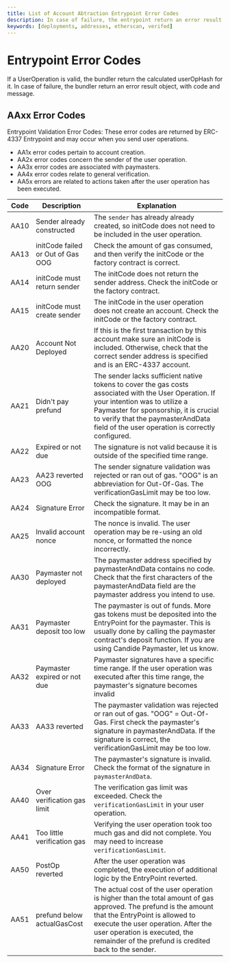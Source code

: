 ```yaml
---
title: List of Account Abtraction Entrypoint Error Codes
description: In case of failure, the entrypoint return an error result object, with code and message
keywords: [deployments, addresses, etherscan, verifed]
---
```


# Entrypoint Error Codes

If a UserOperation is valid, the bundler return the calculated userOpHash for it. In case of failure, the bundler return an error result object, with code and message.

## AAxx Error Codes

Entrypoint Validation Error Codes: These error codes are returned by ERC-4337 Entrypoint and may occur when you send user operations.

- AA1x error codes pertain to account creation.
- AA2x error codes concern the sender of the user operation.
- AA3x error codes are associated with paymasters.
- AA4x error codes relate to general verification.
- AA5x errors are related to actions taken after the user operation has been executed.


| Code | Description                           | Explanation|
| ---- | ------------------------------------- |------------|
| AA10 | Sender already constructed            | The `sender` has already already created, so initCode does not need to be included in the user operation.|
| AA13 | initCode failed or Out of Gas OOG     | Check the amount of gas consumed, and then verify the initCode or the factory contract is correct.|
| AA14 | initCode must return sender           |  The initCode does not return the sender address. Check the initCode or the factory contract.|
| AA15 | initCode must create sender           |The initCode in the user operation does not create an account. Check the initCode or the factory contract.
| AA20 | Account Not Deployed                  | If this is the first transaction by this account make sure an initCode is included. Otherwise, check that the correct sender address is specified and is an ERC-4337 account.|
| AA21 | Didn't pay prefund                    | The sender lacks sufficient native tokens to cover the gas costs associated with the User Operation. If your intention was to utilize a Paymaster for sponsorship, it is crucial to verify that the paymasterAndData field of the user operation is correctly configured.
| AA22 | Expired or not due                    | The signature is not valid because it is outside of the specified time range.|
| AA23 | AA23 reverted OOG                     | The sender signature validation was rejected or ran out of gas. "OOG" is an abbreviation for Out-Of-Gas. The verificationGasLimit may be too low.
| AA24 | Signature Error                       | Check the signature. It may be in an incompatible format.|
| AA25 | Invalid account nonce                 | The nonce is invalid. The user operation may be re-using an old nonce, or formatted the nonce incorrectly.
| AA30 | Paymaster not deployed                | The paymaster address specified by paymasterAndData contains no code. Check that the first characters of the paymasterAndData field are the paymaster address you intend to use.
| AA31 | Paymaster deposit too low             |The paymaster is out of funds. More gas tokens must be deposited into the EntryPoint for the paymaster. This is usually done by calling the paymaster contract's deposit function. If you are using Candide Paymaster, let us know.
| AA32 | Paymaster expired or not due          |Paymaster signatures have a specific time range. If the user operation was executed after this time range, the paymaster's signature becomes invalid 
| AA33 | AA33 reverted                         |The paymaster validation was rejected or ran out of gas. "OOG" = Out-Of-Gas. First check the paymaster's signature in paymasterAndData. If the signature is correct, the verificationGasLimit may be too low. 
| AA34 | Signature Error                       | The paymaster's signature is invalid. Check the format of the signature in `paymasterAndData`.
| AA40 | Over verification gas limit           | The verification gas limit was exceeded. Check the `verificationGasLimit` in your user operation.
| AA41 | Too little verification gas           | Verifying the user operation took too much gas and did not complete. You may need to increase `verificationGasLimit`.
| AA50 | PostOp reverted                       | After the user operation was completed, the execution of additional logic by the EntryPoint reverted.
| AA51 | prefund below actualGasCost           | The actual cost of the user operation is higher than the total amount of gas approved. The prefund is the amount that the EntryPoint is allowed to execute the user operation. After the user operation is executed, the remainder of the prefund is credited back to the sender.
